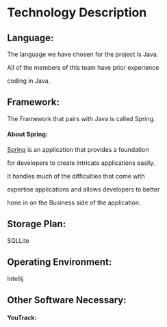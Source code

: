 # Technology Description

## Language: 
The language we have chosen for the project is Java. 

All of the members of this team have prior experience 

coding in Java. 

## Framework:
The Framework that pairs with Java is called Spring. 
#### About Spring:
[Spring](https://spring.io/projects/spring-framework)
 is an application that provides a foundation 

for developers to create intricate applications easily.

It handles much of the difficulties that come with

expertise applications and allows developers to better

hone in on the Business side of the application.

## Storage Plan:
SQLLite

## Operating Environment:
Intellij

## Other Software Necessary:
#### YouTrack:

